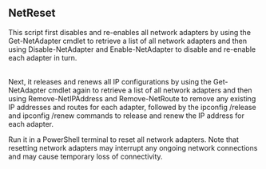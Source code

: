 <h2>NetReset</h2>
This script first disables and re-enables all network adapters by using the Get-NetAdapter cmdlet to retrieve a list of all network adapters and then using Disable-NetAdapter and Enable-NetAdapter to disable and re-enable each adapter in turn.

<br>Next, it releases and renews all IP configurations by using the Get-NetAdapter cmdlet again to retrieve a list of all network adapters and then using Remove-NetIPAddress and Remove-NetRoute to remove any existing IP addresses and routes for each adapter, followed by the ipconfig /release and ipconfig /renew commands to release and renew the IP address for each adapter.

Run it in a PowerShell terminal to reset all network adapters. Note that resetting network adapters may interrupt any ongoing network connections and may cause temporary loss of connectivity.
